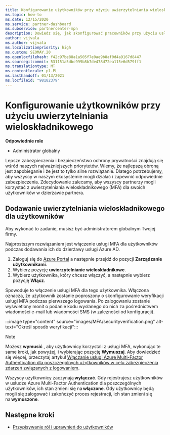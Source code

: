 ```yaml
---
title: Konfigurowanie użytkowników przy użyciu uwierzytelniania wieloskładnikowego
ms.topic: how-to
ms.date: 12/15/2020
ms.service: partner-dashboard
ms.subservice: partnercenter-mpn
description: Dowiedz się, jak skonfigurować pracowników przy użyciu usługi MFA
author: vijvala
ms.author: vijvala
ms.localizationpriority: high
ms.custom: SEOMAY.20
ms.openlocfilehash: f42c97be88a1a505f7e0ae9b8af0d4a9167d8447
ms.sourcegitcommit: 531151a5dbc999b8b7de478d72ea115e6d579ff1
ms.translationtype: MT
ms.contentlocale: pl-PL
ms.lasthandoff: 01/13/2021
ms.locfileid: "98182379"
---
```

# <a name="set-up-your-users-with-multi-factor-authentication"></a>Konfigurowanie użytkowników przy użyciu uwierzytelniania wieloskładnikowego

**Odpowiednie role**

- Administrator globalny

Lepsze zabezpieczenia i bezpieczeństwo ochrony prywatności znajdują się wśród naszych najważniejszych priorytetów. Wiemy, że najlepszą obroną jest zapobieganie i że jest to tylko silne rozwiązanie. Dlatego potrzebujemy, aby wszyscy w naszym ekosystemie mogli działać i zapewnić odpowiednie zabezpieczenia. Zdecydowanie zalecamy, aby wszyscy partnerzy mogli korzystać z uwierzytelniania wieloskładnikowego (MFA) dla swoich użytkowników w dzierżawie partnera. 

## <a name="add-multi-factor-authentication-for-your-users"></a>Dodawanie uwierzytelniania wieloskładnikowego dla użytkowników

Aby wykonać to zadanie, musisz być administratorem globalnym Twojej firmy.

Najprostszym rozwiązaniem jest włączenie usługi MFA dla użytkowników podczas dodawania ich do dzierżawy usługi Azure AD.

1. Zaloguj się do [Azure Portal](https://portal.azure.com) a następnie przejdź do pozycji **Zarządzanie użytkownikami**.
1. Wybierz pozycję **uwierzytelnianie wieloskładnikowe**.
1. Wybierz użytkownika, który chcesz włączyć, a następnie wybierz pozycję **Włącz**.

Spowoduje to włączenie usługi MFA dla tego użytkownika. Włączona oznacza, że użytkownik zostanie poproszony o skonfigurowanie weryfikacji usługi MFA podczas pierwszego logowania. Po zalogowaniu zostanie wyświetlony monit o podanie kodu wysłanego do nich za pośrednictwem wiadomości e-mail lub wiadomości SMS (w zależności od konfiguracji).  

:::image type="content" source="images/MFA/securityverification.png" alt-text="Określ sposób weryfikacji":::

>[!NOTE]
>Możesz **wymusić** , aby użytkownicy korzystali z usługi MFA, wykonując te same kroki, jak powyżej, i wybierając pozycję **Wymuszaj**. Aby dowiedzieć się więcej, przeczytaj artykuł [Włączanie usługi Azure Multi-Factor Authentication dla poszczególnych użytkowników w celu zabezpieczenia zdarzeń związanych z logowaniem](/azure/active-directory/authentication/howto-mfa-userstates). 

Wszyscy użytkownicy zaczynają **wyłączać**. Gdy rejestrujesz użytkowników w usłudze Azure Multi-Factor Authentication dla poszczególnych użytkowników, ich stan zmieni się na **włączone**. Gdy użytkownicy będą mogli się zalogować i zakończyć proces rejestracji, ich stan zmieni się na **wymuszone**. 

## <a name="next-steps"></a>Następne kroki

- [Przypisywanie ról i uprawnień do użytkowników](permissions-overview.md)